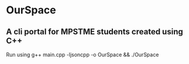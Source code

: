 # OurSpace

## A cli portal for MPSTME students created using C++

Run using g++ main.cpp -ljsoncpp -o OurSpace && ./OurSpace